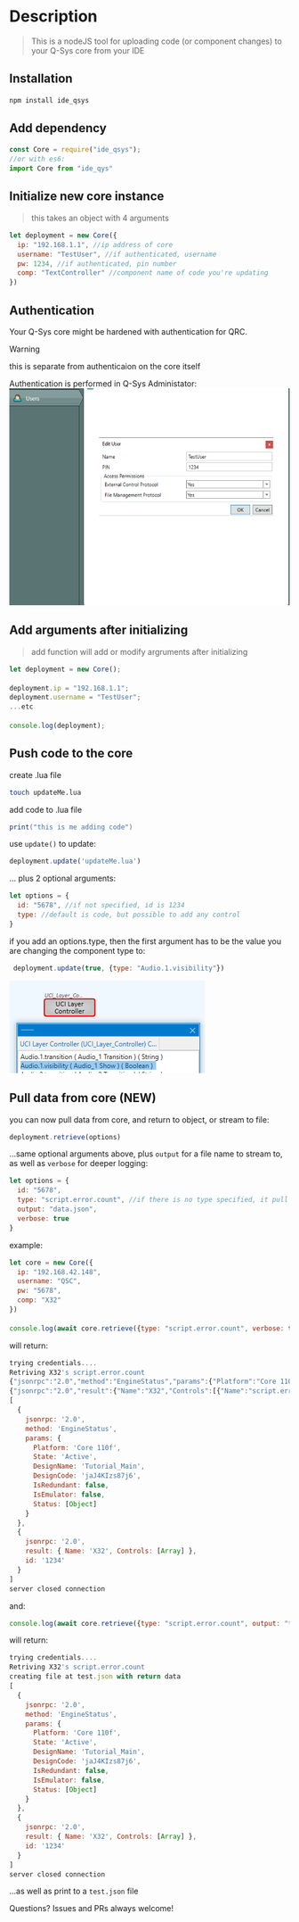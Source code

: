 
# Description

> This is a nodeJS tool for uploading code (or component changes) to your Q-Sys core from your IDE

## Installation

```bash
npm install ide_qsys
```

## Add dependency

```js
const Core = require("ide_qsys");
//or with es6:
import Core from "ide_qys"
```

## Initialize new core instance

> this takes an object with 4 arguments

```js
let deployment = new Core({
  ip: "192.168.1.1", //ip address of core
  username: "TestUser", //if authenticated, username
  pw: 1234, //if authenticated, pin number
  comp: "TextController" //component name of code you're updating
})
```

## Authentication

Your Q-Sys core might be hardened with authentication for QRC.
> [!WARNING]
> this is separate from authenticaion on the core itself

Authentication is performed in Q-Sys Administator:
![Image](img/qsys-admin.png)

## Add arguments after initializing

> add function will add or modify argruments after initializing

```js
let deployment = new Core();

deployment.ip = "192.168.1.1";
deployment.username = "TestUser";
...etc

console.log(deployment);
```

## Push code to the core

create .lua file

```bash
touch updateMe.lua
```

add code to .lua file

```lua
print("this is me adding code")
```

use `update()` to update:

```js
deployment.update('updateMe.lua')
```

... plus 2 optional arguments:

```js
let options = {
  id: "5678", //if not specified, id is 1234
  type: //default is code, but possible to add any control
}
```

if you add an options.type, then the first argument has to be the value you are changing the component type to:

```js
 deployment.update(true, {type: "Audio.1.visibility"})
```

![Image](img/alternate-update.png)

## Pull data from core (NEW)

you can now pull data from core, and return to object, or stream to file:

```js
deployment.retrieve(options)
```

...same optional arguments above, plus `output` for a file name to stream to, as well as `verbose` for deeper logging:

```js
let options = {
  id: "5678",
  type: "script.error.count", //if there is no type specified, it pull all controls via GetControls
  output: "data.json",
  verbose: true
}
```

example:

```js
let core = new Core({
  ip: "192.168.42.148",
  username: "QSC",
  pw: "5678",
  comp: "X32"
})

console.log(await core.retrieve({type: "script.error.count", verbose: true}));
```

will return:

```js
trying credentials....
Retriving X32's script.error.count
{"jsonrpc":"2.0","method":"EngineStatus","params":{"Platform":"Core 110f","State":"Active","DesignName":"Tutorial_Main","DesignCode":"jaJ4KIzs87j6","IsRedundant":false,"IsEmulator":false,"Status":{"Code":2,"String":"Fault - 9 OK, 1 Fault"}}}
{"jsonrpc":"2.0","result":{"Name":"X32","Controls":[{"Name":"script.error.count","String":"0","Value":0.0,"Position":0.0}]},"id":"1234"}
[
  {
    jsonrpc: '2.0',
    method: 'EngineStatus',
    params: {
      Platform: 'Core 110f',
      State: 'Active',
      DesignName: 'Tutorial_Main',
      DesignCode: 'jaJ4KIzs87j6',
      IsRedundant: false,
      IsEmulator: false,
      Status: [Object]
    }
  },
  {
    jsonrpc: '2.0',
    result: { Name: 'X32', Controls: [Array] },
    id: '1234'
  }
]
server closed connection
```

and:

```js
console.log(await core.retrieve({type: "script.error.count", output: "test.json"}));
```

will return:

```js
trying credentials....
Retriving X32's script.error.count
creating file at test.json with return data
[
  {
    jsonrpc: '2.0',
    method: 'EngineStatus',
    params: {
      Platform: 'Core 110f',
      State: 'Active',
      DesignName: 'Tutorial_Main',
      DesignCode: 'jaJ4KIzs87j6',
      IsRedundant: false,
      IsEmulator: false,
      Status: [Object]
    }
  },
  {
    jsonrpc: '2.0',
    result: { Name: 'X32', Controls: [Array] },
    id: '1234'
  }
]
server closed connection
```

...as well as print to a `test.json` file

Questions? Issues and PRs always welcome!

